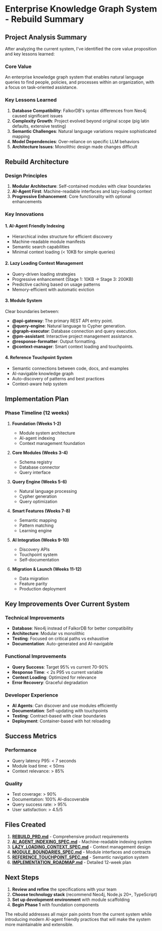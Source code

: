 # Enterprise Knowledge Graph System - Rebuild Summary

## Project Analysis Summary

After analyzing the current system, I've identified the core value proposition and key lessons learned:

### Core Value
An enterprise knowledge graph system that enables natural language queries to find people, policies, and processes within an organization, with a focus on task-oriented assistance.

### Key Lessons Learned
1. **Database Compatibility**: FalkorDB's syntax differences from Neo4j caused significant issues
2. **Complexity Growth**: Project evolved beyond original scope (pig latin defaults, extensive testing)
3. **Semantic Challenges**: Natural language variations require sophisticated mapping
4. **Model Dependencies**: Over-reliance on specific LLM behaviors
5. **Architecture Issues**: Monolithic design made changes difficult

## Rebuild Architecture

### Design Principles
1. **Modular Architecture**: Self-contained modules with clear boundaries
2. **AI-Agent First**: Machine-readable interfaces and lazy-loading context
3. **Progressive Enhancement**: Core functionality with optional enhancements

### Key Innovations

#### 1. AI-Agent Friendly Indexing
- Hierarchical index structure for efficient discovery
- Machine-readable module manifests
- Semantic search capabilities
- Minimal context loading (< 10KB for simple queries)

#### 2. Lazy Loading Context Management
- Query-driven loading strategies
- Progressive enhancement (Stage 1: 10KB → Stage 3: 200KB)
- Predictive caching based on usage patterns
- Memory-efficient with automatic eviction

#### 3. Module System
Clear boundaries between:
- **@api-gateway**: The primary REST API entry point.
- **@query-engine**: Natural language to Cypher generation.
- **@graph-executor**: Database connection and query execution.
- **@pm-assistant**: Interactive project management assistance.
- **@response-formatter**: Output formatting.
- **@context-manager**: Smart context loading and touchpoints.

#### 4. Reference Touchpoint System
- Semantic connections between code, docs, and examples
- AI-navigable knowledge graph
- Auto-discovery of patterns and best practices
- Context-aware help system

## Implementation Plan

### Phase Timeline (12 weeks)

1. **Foundation (Weeks 1-2)**
   - Module system architecture
   - AI-agent indexing
   - Context management foundation

2. **Core Modules (Weeks 3-4)**
   - Schema registry
   - Database connector
   - Query interface

3. **Query Engine (Weeks 5-6)**
   - Natural language processing
   - Cypher generation
   - Query optimization

4. **Smart Features (Weeks 7-8)**
   - Semantic mapping
   - Pattern matching
   - Learning engine

5. **AI Integration (Weeks 9-10)**
   - Discovery APIs
   - Touchpoint system
   - Self-documentation

6. **Migration & Launch (Weeks 11-12)**
   - Data migration
   - Feature parity
   - Production deployment

## Key Improvements Over Current System

### Technical Improvements
- **Database**: Neo4j instead of FalkorDB for better compatibility
- **Architecture**: Modular vs monolithic
- **Testing**: Focused on critical paths vs exhaustive
- **Documentation**: Auto-generated and AI-navigable

### Functional Improvements
- **Query Success**: Target 95% vs current 70-90%
- **Response Time**: < 2s P95 vs current variable
- **Context Loading**: Optimized for relevance
- **Error Recovery**: Graceful degradation

### Developer Experience
- **AI Agents**: Can discover and use modules efficiently
- **Documentation**: Self-updating with touchpoints
- **Testing**: Contract-based with clear boundaries
- **Deployment**: Container-based with hot reloading

## Success Metrics

### Performance
- Query latency P95: < 7 seconds
- Module load time: < 50ms
- Context relevance: > 85%


### Quality
- Test coverage: > 90%
- Documentation: 100% AI-discoverable
- Query success rate: > 95%
- User satisfaction: > 4.5/5

## Files Created

1. **[REBUILD_PRD.md](./REBUILD_PRD.md)** - Comprehensive product requirements
2. **[AI_AGENT_INDEXING_SPEC.md](./AI_AGENT_INDEXING_SPEC.md)** - Machine-readable indexing system
3. **[LAZY_LOADING_CONTEXT_SPEC.md](./LAZY_LOADING_CONTEXT_SPEC.md)** - Context management design
4. **[MODULE_BOUNDARIES_SPEC.md](./MODULE_BOUNDARIES_SPEC.md)** - Module interfaces and contracts
5. **[REFERENCE_TOUCHPOINT_SPEC.md](./REFERENCE_TOUCHPOINT_SPEC.md)** - Semantic navigation system
6. **[IMPLEMENTATION_ROADMAP.md](./IMPLEMENTATION_ROADMAP.md)** - Detailed 12-week plan

## Next Steps

1. **Review and refine** the specifications with your team
2. **Choose technology stack** (recommend Neo4j, Node.js 20+, TypeScript)
3. **Set up development environment** with module scaffolding
4. **Begin Phase 1** with foundation components

The rebuild addresses all major pain points from the current system while introducing modern AI-agent friendly practices that will make the system more maintainable and extensible.
